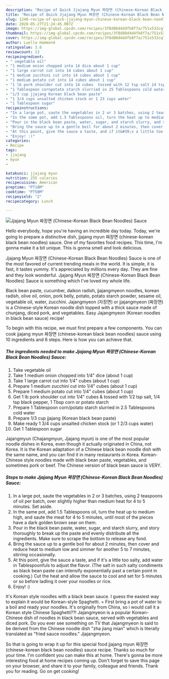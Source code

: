```yaml
---
description: "Recipe of Quick Jjajang Myun 짜장면 (Chinese-Korean Black Bean Noodles) Sauce"
title: "Recipe of Quick Jjajang Myun 짜장면 (Chinese-Korean Black Bean Noodles) Sauce"
slug: 1248-recipe-of-quick-jjajang-myun-chinese-korean-black-bean-noodles-sauce
date: 2020-05-27T21:24:45.007Z
image: https://img-global.cpcdn.com/recipes/3f8d88d4d4fb8f7a/751x532cq70/jjajang-myun-짜장면-chinese-korean-black-bean-noodles-sauce-recipe-main-photo.jpg
thumbnail: https://img-global.cpcdn.com/recipes/3f8d88d4d4fb8f7a/751x532cq70/jjajang-myun-짜장면-chinese-korean-black-bean-noodles-sauce-recipe-main-photo.jpg
cover: https://img-global.cpcdn.com/recipes/3f8d88d4d4fb8f7a/751x532cq70/jjajang-myun-짜장면-chinese-korean-black-bean-noodles-sauce-recipe-main-photo.jpg
author: Luella Hammond
ratingvalue: 3.6
reviewcount: 13
recipeingredient:
- " vegetable oil"
- "1 medium onion chopped into 14 dice about 1 cup"
- "1 large carrot cut into 14 cubes about 1 cup"
- "1 medium zucchini cut into 14 cubes about 1 cup"
- "1 medium potato cut into 14 cubes about 1 cup"
- "1 lb pork shoulder cut into 14 cubes  tossed with 12 tsp salt 14 tsp black pepper 1 Tbsp corn or potato starch"
- "1 Tablespoon cornpotato starch slurried in 25 Tablespoons cold water"
- "1/3 cup jjajang Korean black bean paste"
- "1 3/4 cups unsalted chicken stock or 1 23 cups water"
- "1 Tablespoon sugar"
recipeinstructions:
- "In a large pot, saute the vegetables in 2 or 3 batches, using 2 teaspoons of oil per batch, over slightly higher than medium heat for 4 to 5 minutes. Set aside."
- "In the same pot, add 1.5 Tablespoons oil, turn the heat up to medium high, and saute the meat for 4 to 5 minutes, until most of the pieces have a dark golden brown sear on them."
- "Pour in the black bean paste, water, sugar, and starch slurry, and story thoroughly to break up the paste and evenly distribute all the ingredients. Make sure to scrape the bottom to release any fond."
- "Bring the sauce up to a gentle boil for about 2 minutes, then cover and reduce heat to medium low and simmer for another 5 to 7 minutes, stirring occasionally."
- "At this point, give the sauce a taste, and if it&#39;s a little too salty, add water in Tablespoonfuls to adjust the flavor. (The salt in such salty condiments as black bean paste can intensify exponentially past a certain point in cooking.) Cut the heat and allow the sauce to cool and set for 5 minutes or so before ladling it over your noodles or rice."
- "Enjoy! :)"
categories:
- Recipe
tags:
- jjajang
- myun
- 

katakunci: jjajang myun  
nutrition: 255 calories
recipecuisine: American
preptime: "PT18M"
cooktime: "PT50M"
recipeyield: "2"
recipecategory: Lunch

---
```



![Jjajang Myun 짜장면 (Chinese-Korean Black Bean Noodles) Sauce](https://img-global.cpcdn.com/recipes/3f8d88d4d4fb8f7a/751x532cq70/jjajang-myun-짜장면-chinese-korean-black-bean-noodles-sauce-recipe-main-photo.jpg)

Hello everybody, hope you're having an incredible day today. Today, we're going to prepare a distinctive dish, jjajang myun 짜장면 (chinese-korean black bean noodles) sauce. One of my favorites food recipes. This time, I'm gonna make it a bit unique. This is gonna smell and look delicious.

Jjajang Myun 짜장면 (Chinese-Korean Black Bean Noodles) Sauce is one of the most favored of current trending meals in the world. It is simple, it is fast, it tastes yummy. It's appreciated by millions every day. They are fine and they look wonderful. Jjajang Myun 짜장면 (Chinese-Korean Black Bean Noodles) Sauce is something which I've loved my whole life.

Black bean paste, cucumber, daikon radish, jjajangmyeon noodles, korean radish, olive oil, onion, pork belly, potato, potato starch powder, sesame oil, vegetable oil, water, zucchini. Jajangmyeon (자장면) or jjajangmyeon (짜장면) is a Chinese-style Korean noodle dish topped with a thick sauce made of chunjang, diced pork, and vegetables. Easy Jajangmyeon (Korean noodles in black bean sauce) recipe!


To begin with this recipe, we must first prepare a few components. You can cook jjajang myun 짜장면 (chinese-korean black bean noodles) sauce using 10 ingredients and 6 steps. Here is how you can achieve that.

<!--inarticleads1-->

##### The ingredients needed to make Jjajang Myun 짜장면 (Chinese-Korean Black Bean Noodles) Sauce:

1. Take  vegetable oil
1. Take 1 medium onion chopped into 1/4&#34; dice (about 1 cup)
1. Take 1 large carrot cut into 1/4&#34; cubes (about 1 cup)
1. Prepare 1 medium zucchini cut into 1/4&#34; cubes (about 1 cup)
1. Prepare 1 medium potato cut into 1/4&#34; cubes (about 1 cup)
1. Get 1 lb pork shoulder cut into 1/4&#34; cubes &amp; tossed with 1/2 tsp salt, 1/4 tsp black pepper, 1 Tbsp corn or potato starch
1. Prepare 1 Tablespoon corn/potato starch slurried in 2.5 Tablespoons cold water
1. Prepare 1/3 cup jjajang (Korean black bean paste)
1. Make ready 1 3/4 cups unsalted chicken stock (or 1 2/3 cups water)
1. Get 1 Tablespoon sugar


Jajangmyun (Chajangmyun, Jjajang myun) is one of the most popular noodle dishes in Korea, even though it actually originated in China, not Korea. It is the Korean adaptation of a Chinese black bean noodle dish with the same name, and you can find it in many restaurants in Korea. Korean-Chinese style noodles made with black bean paste, vegetables, and sometimes pork or beef. The Chinese version of black bean sauce is VERY. 

<!--inarticleads2-->

##### Steps to make Jjajang Myun 짜장면 (Chinese-Korean Black Bean Noodles) Sauce:

1. In a large pot, saute the vegetables in 2 or 3 batches, using 2 teaspoons of oil per batch, over slightly higher than medium heat for 4 to 5 minutes. Set aside.
1. In the same pot, add 1.5 Tablespoons oil, turn the heat up to medium high, and saute the meat for 4 to 5 minutes, until most of the pieces have a dark golden brown sear on them.
1. Pour in the black bean paste, water, sugar, and starch slurry, and story thoroughly to break up the paste and evenly distribute all the ingredients. Make sure to scrape the bottom to release any fond.
1. Bring the sauce up to a gentle boil for about 2 minutes, then cover and reduce heat to medium low and simmer for another 5 to 7 minutes, stirring occasionally.
1. At this point, give the sauce a taste, and if it&#39;s a little too salty, add water in Tablespoonfuls to adjust the flavor. (The salt in such salty condiments as black bean paste can intensify exponentially past a certain point in cooking.) Cut the heat and allow the sauce to cool and set for 5 minutes or so before ladling it over your noodles or rice.
1. Enjoy! :)


It&#39;s Korean style noodles with a black bean sauce. I guess the easiest way to explain it would be Korean-style Spaghetti. = First bring a pot of water to a boil and ready your noodles. It&#39;s originally from China, so i would call it a Korean style Chinese Spaghetti??! Jajangmyeon is a popular Korean-Chinese dish of noodles in black bean sauce, served with vegetables and diced pork. Do you ever see something on TV that Jajangmyeon is said to be derived from the Chinese noodle dish &#34;zha jiang mian&#34; which is literally translated as &#34;fried sauce noodles.&#34; Jjajangmyeon. 

So that is going to wrap it up for this special food jjajang myun 짜장면 (chinese-korean black bean noodles) sauce recipe. Thanks so much for your time. I'm confident you can make this at home. There's gonna be more interesting food at home recipes coming up. Don't forget to save this page on your browser, and share it to your family, colleague and friends. Thank you for reading. Go on get cooking!
